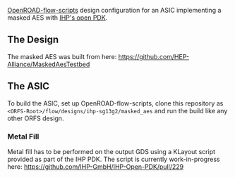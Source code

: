 [OpenROAD-flow-scripts](https://github.com/The-OpenROAD-Project/OpenROAD-flow-scripts) design configuration for an ASIC implementing a masked AES with [IHP's open PDK](https://github.com/IHP-GmbH/IHP-Open-PDK).

## The Design

The masked AES was built from here: https://github.com/HEP-Alliance/MaskedAesTestbed

## The ASIC

To build the ASIC, set up OpenROAD-flow-scripts, clone this repository as `<ORFS-Root>/flow/designs/ihp-sg13g2/masked_aes` and run the build like any other ORFS design.

### Metal Fill

Metal fill has to be performed on the output GDS using a KLayout script provided as part of the IHP PDK. The script is currently work-in-progress here: https://github.com/IHP-GmbH/IHP-Open-PDK/pull/229
